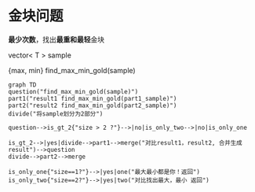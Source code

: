 # 金块问题

**最少次数**，找出**最重和最轻**金块

vector< T > sample

{max, min}   find_max_min_gold(sample)

```mermaid
graph TD
question("find_max_min_gold(sample)")
part1("result1 find_max_min_gold(part1_sample)")
part2("result2 find_max_min_gold(part2_sample)")
divide("将sample划分为2部分")

question-->is_gt_2{"size > 2 ?"}-->|no|is_only_two-->|no|is_only_one

is_gt_2-->|yes|divide-->part1-->merge("对比result1，result2, 合并生成result")-->question
divide-->part2-->merge

is_only_one{"size==1?"}-->|yes|one("最大最小都是你！返回")
is_only_two{"size==2?"}-->|yes|two("对比找出最大，最小 返回")

```


